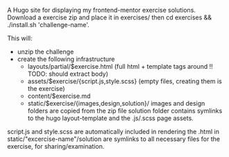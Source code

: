 A Hugo site for displaying my frontend-mentor exercise solutions.
Download a exercise zip and place it in exercises/ then cd exercises && ./install.sh 'challenge-name'.

This will:
- unzip the challenge
- create the following infrastructure
  - layouts/partial/$exercise.html (full html + template tags around !! TODO: should extract body)
  - assets/$exercise/{script.js,style.scss} (empty files, creating them is the exercise)
  - content/$exercise.md 
  - static/$exercise/{images,design,solution}/
    images and design folders are copied from the zip file
    solution folder contains symlinks to the hugo layout-template and the .js/.scss page assets.

script.js and style.scss are automatically included in rendering the .html
in static/"excercise-name"/solution are symlinks to all necessary files for the exercise, for sharing/examination.
